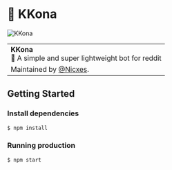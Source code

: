# 🔫 KKona

<img src="https://i.imgur.com/QOYueZX.gif" alt="KKona" />

<table>
  <tr>
    <td>
      <strong>KKona</strong><br/>🎯 A simple and super lightweight bot for reddit
    </td>
  </tr>

  <tr>
    <td>Maintained by <a href='https://github.com/nicxes'>@Nicxes</a>.</td>
  </tr>
</table>

## Getting Started

### Install dependencies

  ```sh
  $ npm install
  ```

### Running production

  ```sh
  $ npm start
  ```
